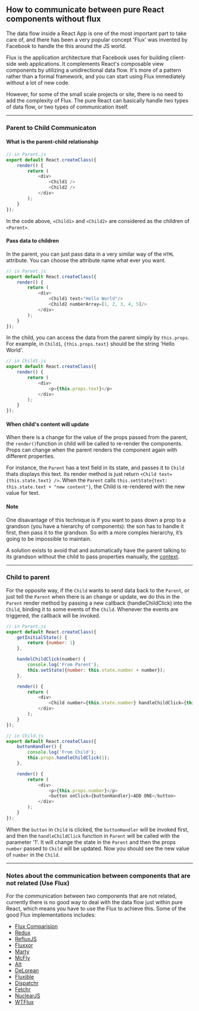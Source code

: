 ## How to communicate between pure React components without flux

The data flow inside a React App is one of the most important part to take care of, and there has been a very popular concept 'Flux' was invented by Facebook to handle the this around the JS world.

Flux is the application architecture that Facebook uses for building client-side web applications. It complements React's composable view components by utilizing a unidirectional data flow. It's more of a pattern rather than a formal framework, and you can start using Flux immediately without a lot of new code.

However, for some of the small scale projects or site, there is no need to add the complexity of Flux. The pure React can basically handle two types of data flow, or two types of communication itself.

-----

### Parent to Child Communicaton
#### What is the parent-child relationship
```js
// in Parent.js
export default React.createClass({
    render() {
        return (
            <div>
                <Child1 />
                <Child2 />
            </div>
        ); 
    }
});
```
In the code above, `<Child1>` and `<Child2>` are considered as the children of `<Parent>`.

#### Pass data to children
In the parent, you can just pass data in a very similar way of the `HTML` attribute. You can choose the attribute name what ever you want.

```js
// in Parent.js
export default React.createClass({
    render() {
        return (
            <div>
                <Child1 text="Hello World"/>
                <Child2 numberArray=[1, 2, 3, 4, 5]/>
            </div>
        ); 
    }
});
```
In the child, you can access the data from the parent simply by `this.props`. For example, in `Child1`, `{this.props.text}` should be the string 'Hello World'.

```js
// in Child1.js
export default React.createClass({
    render() {
        return (
            <div>
                <p>{this.props.text}</p>
            </div>
        ); 
    }
});
```

#### When child's content will update

When there is a change for the value of the props passed from the parent, the `render()`function in child will be called to re-render the components. Props can change when the parent renders the component again with different properties. 

For instance, the `Parent` has a text field in its state, and passes it to `Child` thats displays this text. Its render method is just return `<Child text={this.state.text} />`. When the `Parent` calls `this.setState{text: this.state.text + "new content"}`, the Child is re-rendered with the new value for text. 

#### Note

One disavantage of this technique is if you want to pass down a prop to a grandson (you have a hierarchy of components): the son has to handle it first, then pass it to the grandson. So with a more complex hierarchy, it’s going to be impossible to maintain. 

A solution exists to avoid that and automatically have the parent talking to its grandson without the child to pass properties manually, the [context](https://facebook.github.io/react/docs/context.html).

-----

### Child to parent 

For the opposite way, if the `Child` wants to send data back to the `Parent`, or just tell the `Parent` when there is an change or update, we do this in the `Parent` render method by passing a new callback (handleChildClick) into the `Child`, binding it to some events of the `Child`. Whenever the events are triggered, the callback will be invoked.

```js
// in Parent.js
export default React.createClass({
    getInitialState() {
        return {number: 1}
    },

    handelChildClick(number) {
        console.log('From Parent');
        this.setState({number: this.state.number + number});
    },

    render() {
        return (
            <div>
                <Child number={this.state.number} handleChildClick={this.handleChildClick}}/>
            </div>
        ); 
    }
});
```

```js
// in Child.js
export default React.createClass({
    buttonHandler() {
        console.log('From Child');
        this.props.handleChildClick(1);
    },

    render() {
        return (
            <div>
                <p>{this.props.number}</p>
                <button onClick={buttonHandler}>ADD ONE</button>
            </div>
        ); 
    }
});
```

When the `button` in `Child` is clicked, the `buttonHandler` will be invoked first, and then the `handleChildClick` function in `Parent` will be called with the parameter '1'. It will change the state in the `Parent` and then the props `number` passed to `Child` will be updated. Now you should see the new value of `number` in the `Child`.

-----

### Notes about the communication between components that are not related (Use Flux)

For the communication between two components that are not related, currently there is no good way to deal with the data flow just within pure React, which means you have to use the Flux to achieve this. Some of the good Flux implementations includes:
* [Flux Comparision](https://github.com/voronianski/flux-comparison)
* [Redux](https://github.com/gaearon/redux)
* [RefluxJS](https://github.com/spoike/refluxjs)
* [Fluxxor](https://github.com/BinaryMuse/fluxxor)
* [Marty](https://github.com/martyjs/marty)
* [McFly](https://github.com/kenwheeler/mcfly)
* [Alt](https://github.com/goatslacker/alt)
* [DeLorean](https://github.com/deloreanjs/delorean)
* [Fluxible](https://github.com/yahoo/fluxible)
* [Dispatchr](https://github.com/yahoo/dispatchr)
* [Fetchr](https://github.com/yahoo/fetchr)
* [NuclearJS](https://github.com/optimizely/nuclear-js)
* [WTFlux](https://github.com/staltz/wtf)